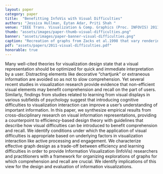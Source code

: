 ```yaml
---
layout: paper
category: paper
title:  "Benefitting InfoVis with Visual Difficulties"
authors: "Jessica Hullman, Eytan Adar, Priti Shah "
venue: "IEEE Trans. Visualization & Comp. Graphics (Proc. INFOVIS) 2011"
thumb: "assets/images/paper-thumb-visual-difficulties.png"
banner: "assets/images/paper-banner-visual-difficulties.png"
caption: "Recreation of graphs from Zacks et al.1998 that vary rendering characters and depth cues."
pdf: "assets/papers/2011-visual-difficulties.pdf"
honorable: true
---
```


<!-- abstract -->
Many well-cited theories for visualization design state that a visual representation should be optimized for quick and immediate interpretation by a user. Distracting elements like decorative “chartjunk” or extraneous information are avoided so as not to slow comprehension. Yet several recent studies in visualization research provide evidence that non-efficient visual elements may benefit comprehension and recall on the part of users. Similarly, findings from studies related to learning from visual displays in various subfields of psychology suggest that introducing cognitive difficulties to visualization interaction can improve a userʼs understanding of important information. In this paper, we synthesize empirical results from cross-disciplinary research on visual information representations, providing a counterpoint to efficiency-based design theory with guidelines that describe how visual difficulties can be introduced to benefit comprehension and recall. We identify conditions under which the application of visual difficulties is appropriate based on underlying factors in visualization interaction like active processing and engagement. We characterize effective graph design as a trade-off between efficiency and learning difficulties in order to provide Information Visualization (InfoVis) researchers and practitioners with a framework for organizing explorations of graphs for which comprehension and recall are crucial. We identify implications of this view for the design and evaluation of information visualizations.